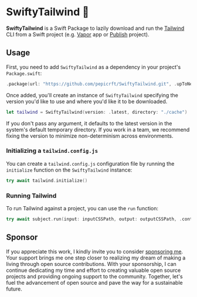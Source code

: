 # SwiftyTailwind 🍃

**SwiftyTailwind** is a Swift Package to lazily download and run the [Tailwind](https://tailwindcss.com) CLI from a Swift project (e.g. [Vapor](https://vapor.codes) app or [Publish](https://github.com/JohnSundell/Publish) project). 

## Usage

First, you need to add `SwiftyTailwind` as a dependency in your project's `Package.swift`:

```swift
.package(url: "https://github.com/pepicrft/SwiftyTailwind.git", .upToNextMinor(from: "0.1.0"))
```

Once added, you'll create an instance of `SwiftyTailwind` specifying the version you'd like to use and where you'd like it to be downloaded.

```swift
let tailwind = SwiftyTailwind(version: .latest, directory: "./cache")
```

If you don't pass any argument, it defaults to the latest version in the system's default temporary directory. If you work in a team, we recommend fixing the version to minimize non-determinism across environments.

### Initializing a `tailwind.config.js`

You can create a `tailwind.config.js` configuration file by running the `initialize` function on the `SwiftyTailwind` instance:


```swift
try await tailwind.initialize()
```

### Running Tailwind

To run Tailwind against a project, you can use the `run` function:

```swift
try await subject.run(input: inputCSSPath, output: outputCSSPath, .content("views/**/*.html"))
```

## Sponsor

If you appreciate this work, I kindly invite you to consider [sponsoring me](https://github.com/sponsors/pepicrft). Your support brings me one step closer to realizing my dream of making a living through open source contributions. With your sponsorship, I can continue dedicating my time and effort to creating valuable open source projects and providing ongoing support to the community. Together, let's fuel the advancement of open source and pave the way for a sustainable future.
